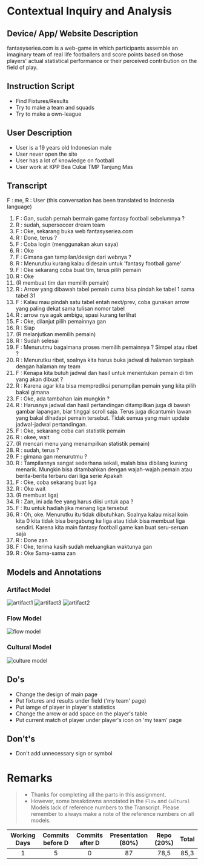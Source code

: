 # Contextual Inquiry and Analysis
## Device/ App/ Website Description
fantasyseriea.com is a web-game in which participants assemble an imaginary team of real life footballers and score points based on those players' actual statistical performance or their perceived contribution on the field of play.
## Instruction Script
- Find Fixtures/Results
- Try to make a team and squads
- Try to make a own-league
## User Description
- User is a 19 years old Indonesian male
- User never open the site
- User has a lot of knowledge on football
- User work at KPP Bea Cukai TMP Tanjung Mas
## Transcript
F : me, R : User
(this conversation has been translated to Indonesia language)
1.	F : Gan, sudah pernah bermain game fantasy football sebelumnya ?
2.	R : sudah, supersoccer dream team
3.	F : Oke, sekarang buka web fantasyseriea.com
4.	R : Done, terus ?
5.	F : Coba login (menggunakan akun saya)
6.	R : Oke
7.	F : Gimana gan tampilan/design dari webnya ?
8.	R : Menurutku kurang kalau didesain untuk 'fantasy football game'
9.	F : Oke sekarang coba buat tim, terus pilih pemain
10.	R : Oke
11.	(R membuat tim dan memilih pemain)
12.	R : Arrow yang dibawah tabel pemain cuma bisa pindah ke tabel 1 sama tabel 31
13.	F : Kalau mau pindah satu tabel entah next/prev, coba gunakan arrow yang paling dekat sama tulisan nomor tabel
14.	R : arrow nya agak ambigu, spasi kurang terlihat
15.	F : Oke, dilanjut pilih pemainnya gan
16.	R : Siap
17.	(R melanjutkan memilih pemain)
18.	R : Sudah selesai
19.	F : Menurutmu bagaimana proses memilih pemainnya ? Simpel atau ribet ?
20.	R : Menurutku ribet, soalnya kita harus buka jadwal di halaman terpisah dengan halaman my team
21.	F : Kenapa kita butuh jadwal dan hasil untuk menentukan pemain di tim yang akan dibuat ?
22. R : Karena agar kita bisa memprediksi penampilan pemain yang kita pilih bakal gimana
23.	F : Oke, ada tambahan lain mungkin ?
24.	R : Harusnya jadwal dan hasil pertandingan ditampilkan juga di bawah gambar lapangan, biar tinggal scroll saja. Terus juga dicantumin lawan yang bakal dihadapi pemain tersebut. Tidak semua yang main update jadwal-jadwal pertandingan.
25.	F : Oke, sekarang coba cari statistik pemain
26.	R : okee, wait
27.	(R mencari menu yang menampilkan statistik pemain)
28.	R : sudah, terus ?
29.	F : gimana gan menurutmu ?
30.	R : Tampilannya sangat sederhana sekali, malah bisa dibilang kurang menarik. Mungkin bisa ditambahkan dengan wajah-wajah pemain atau berita-berita terbaru dari liga serie Apakah
31.	F : Oke, coba sekarang buat liga
32.	R : Oke wait
33.	(R membuat liga)
34.	R : Zan, ini ada fee yang harus diisi untuk apa ?
35.	F : Itu untuk hadiah jika menang liga tersebut
36.	R : Oh, oke. Menurutku itu tidak dibutuhkan. Soalnya kalau misal koin kita 0 kita tidak bisa bergabung ke liga atau tidak bisa membuat liga sendiri. Karena kita main fantasy football game kan buat seru-seruan saja
37.	R : Done zan
38.	F : Oke, terima kasih sudah meluangkan waktunya gan
39.	R : Oke Sama-sama zan
## Models and Annotations
### Artifact Model
![artifact1](https://user-images.githubusercontent.com/33054425/53970359-1ac59180-412d-11e9-8f40-c7d63f4dfd0f.jpg)
![artifact3](https://user-images.githubusercontent.com/33054425/53970372-26b15380-412d-11e9-8a45-86c7ffb83162.jpg)
![artifact2](https://user-images.githubusercontent.com/33054425/53970385-2b760780-412d-11e9-8627-895d9135e8e8.jpg)
### Flow Model
![flow model](https://user-images.githubusercontent.com/33054425/53973980-56178e80-4134-11e9-8c24-d4158501f610.jpg)
### Cultural Model
![culture model](https://user-images.githubusercontent.com/33054425/53974009-60398d00-4134-11e9-8e43-ced59588eafb.jpg)
## Do's
- Change the design of main page
- Put fixtures and results under field ('my team' page)
- Put iamge of player in player's statistics
- Change the arrow or add space on the player's table
- Put current match of player under player's icon on 'my team' page
## Don't's
- Don't add unnecessary sign or symbol

# Remarks
> * Thanks for completing all the parts in this assignment.
> * However, some breakdowns annotated in the `Flow` and `Cultural` Models lack of reference numbers to the Transcript. Please remember to always make a note of the reference numbers on all models.

| Working Days | Commits before D | Commits after D | Presentation (80%) | Repo (20%) | Total |
|:------------:|:----------------:|:---------------:|:------------------:|:----------:|:-----:|
| 1            | 5                | 0               | 87                 | 78,5       | 85,3  |
